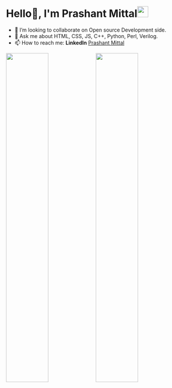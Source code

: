 ###                                                             
<h1 align="left">Hello🚀, I'm Prashant Mittal<img src="https://raw.githubusercontent.com/syedareehaquasar/syedareehaquasar/master/gifs/Hi.gif" width="30px"></h2>

- 👯 I’m looking to collaborate on Open source Development side.
- 💬 Ask me about HTML, CSS, JS, C++, Python, Perl, Verilog.
- 📫 How to reach me: **LinkedIn** [Prashant Mittal](https://www.linkedin.com/in/prashant-mittal-5a1683201/)

<img width="48%" img src="https://github-readme-stats.vercel.app/api?username=mittal-prashant&theme=radical&show_icons=true">
<img width="48%" src="https://github-readme-streak-stats.herokuapp.com/?user=mittal-prashant&theme=radical&show_icons=true" />
